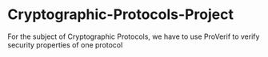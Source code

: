 # Cryptographic-Protocols-Project
For the subject of Cryptographic Protocols, we have to use ProVerif to verify security properties of one protocol
